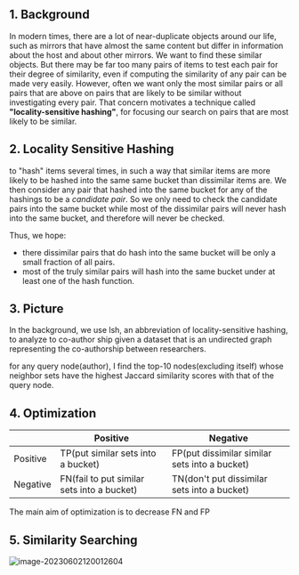 ## 1. Background

In modern times, there are a lot of near-duplicate objects around our life, such as mirrors that have almost the same content but differ in information about the host and about other mirrors. We want to find these similar objects. But there may be far too many pairs of items to test each pair for their degree of similarity, even if computing the similarity of any pair can be made very easily. However, often we want only the most similar pairs or all pairs that are above on pairs that are likely to be similar without investigating every pair. That concern motivates a technique called **"locality-sensitive hashing"**, for focusing our search on pairs that are most likely to be similar.



## 2. Locality Sensitive Hashing

to "hash" items several times, in such a way that similar items are more likely to be hashed into the same same bucket than dissimilar items are. We then consider any pair that hashed into the same bucket for any of the hashings to be a *candidate pair*. So we only need to check the candidate pairs into the same bucket while most of the dissimilar pairs will never hash into the same bucket, and therefore will never be checked.

Thus, we hope:

- there dissimilar pairs that do hash into the same bucket will be only a small fraction of all pairs.
- most of the truly similar pairs will hash into the same bucket under at least one of the hash function.



## 3. Picture

In the background, we use lsh, an abbreviation of locality-sensitive hashing, to analyze to co-author ship given a dataset that is an undirected graph representing the co-authorship between researchers. 

for any query node(author), I find the top-10 nodes(excluding itself) whose neighbor sets have the highest Jaccard similarity scores with that of the query node.







## 4. Optimization

|          | Positive                                   | Negative                                      |
| -------- | ------------------------------------------ | --------------------------------------------- |
| Positive | TP(put similar sets into a bucket)         | FP(put dissimilar similar sets into a bucket) |
| Negative | FN(fail to put similar sets into a bucket) | TN(don't put dissimilar sets into a bucket)   |

  The main aim of optimization is to decrease FN and FP



## 5. Similarity Searching

![image-20230602120012604](D:\Jupyter\DataScienceAlgorithm\project\project1(lsh)\README.assets\image-20230602120012604.png)
